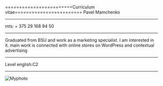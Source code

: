 ========================Curriculum vitae========================
Pavel Mamchenko
***
mts: + 375 29 168 94 50
***
Graduated from BSU and work as a marketing specialist. I am interested in it. main work is connected with online stores on WordPress and contextual advertising
***
Level english:C2
***

![Myphoto](https://sun9-61.userapi.com/impf/c636725/v636725263/1dae7/tV48JKxlmGc.jpg?size=720x540&quality=96&sign=d19a9aba8d0bb9d59645488d7a828afd&type=album.jpg)